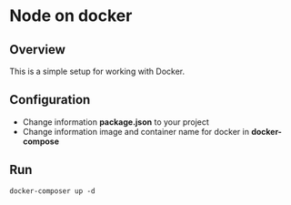 # Node on docker

## Overview

This is a simple setup for working with Docker.

## Configuration

- Change information **package.json** to your project
- Change information image and container name for docker in **docker-compose**

## Run

```
docker-composer up -d
```
